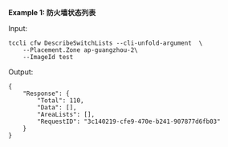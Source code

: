 **Example 1: 防火墙状态列表**



Input: 

```
tccli cfw DescribeSwitchLists --cli-unfold-argument  \
    --Placement.Zone ap-guangzhou-2\
    --ImageId test
```

Output: 
```
{
    "Response": {
        "Total": 110,
        "Data": [],
        "AreaLists": [],
        "RequestID": "3c140219-cfe9-470e-b241-907877d6fb03"
    }
}
```

